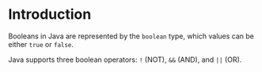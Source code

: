 # Introduction

Booleans in Java are represented by the `boolean` type, which values can be either `true` or `false`.

Java supports three boolean operators: `!` (NOT), `&&` (AND), and `||` (OR).
